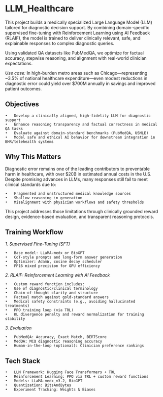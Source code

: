# LLM_Healthcare
This project builds a medically specialized Large Language Model (LLM) tailored for diagnostic decision support. By combining domain-specific supervised fine-tuning with Reinforcement Learning using AI Feedback (RLAIF), the model is trained to deliver clinically relevant, safe, and explainable responses to complex diagnostic queries.

Using validated QA datasets like PubMedQA, we optimize for factual accuracy, stepwise reasoning, and alignment with real-world clinician expectations.

_Use case:_ In high-burden metro areas such as Chicago—representing ~3.5% of national healthcare expenditure—even modest reductions in diagnostic error could yield over $700M annually in savings and improved patient outcomes.

## Objectives
	•	Develop a clinically aligned, high-fidelity LLM for diagnostic support
	•	Enhance reasoning transparency and factual correctness in medical QA tasks
	•	Evaluate against domain-standard benchmarks (PubMedQA, USMLE)
	•	Model safe and ethical AI behavior for downstream integration in EHR/telehealth systems

## Why This Matters
Diagnostic error remains one of the leading contributors to preventable harm in healthcare, with over $20B in estimated annual costs in the U.S. Despite promising advances in LLMs, many responses still fail to meet clinical standards due to:

	•	Fragmented and unstructured medical knowledge sources
	•	Shallow reasoning in generation
	•	Misalignment with physician workflows and safety thresholds

This project addresses those limitations through clinically grounded reward design, evidence-based evaluation, and transparent reasoning protocols.


## Training Workflow

_1. Supervised Fine-Tuning (SFT)_

	•	Base model: LLaMA-medx or BioGPT
	•	CoT-style prompts and long-form answer generation
	•	Optimizer: AdamW, cosine decay scheduler
	•	FP16 mixed precision for GPU efficiency

_2. RLAIF: Reinforcement Learning with AI Feedback_

	•	Custom reward function includes:
	•	Use of diagnostic/clinical terminology
	•	Chain-of-thought clarity and structure
	•	Factual match against gold-standard answers
	•	Medical safety constraints (e.g., avoiding hallucinated treatments)
	•	PPO training loop (via TRL)
	•	KL divergence penalty and reward normalization for training stability

_3. Evaluation_

	•	PubMedQA: Accuracy, Exact Match, BERTScore
	•	MedQA: MCQ diagnostic reasoning accuracy
	•	Human-in-the-loop (optional): Clinician preference rankings

## Tech Stack

	•	LLM Framework: Hugging Face Transformers + TRL
	•	Reinforcement Learning: PPO via TRL + custom reward functions
	•	Models: LLaMA-medx_v3.2, BioGPT
	•	Quantization: BitsAndBytes
	•	Experiment Tracking: Weights & Biases
